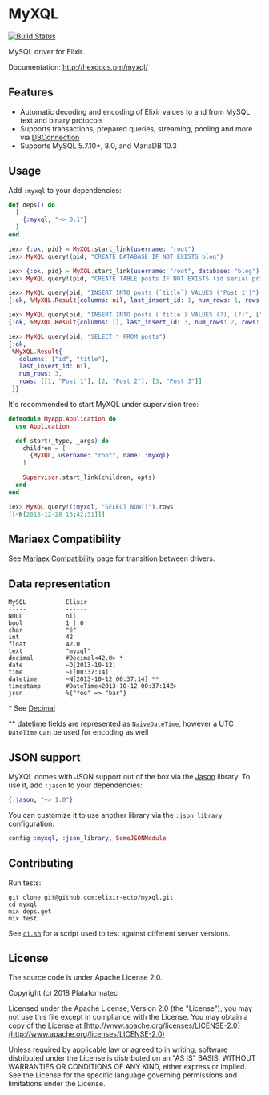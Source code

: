 # MyXQL

[![Build Status](https://travis-ci.org/elixir-ecto/myxql.svg?branch=master)](https://travis-ci.org/elixir-ecto/myxql)

MySQL driver for Elixir.

Documentation: http://hexdocs.pm/myxql/

## Features

  * Automatic decoding and encoding of Elixir values to and from MySQL text and binary protocols
  * Supports transactions, prepared queries, streaming, pooling and more via [DBConnection](https://github.com/elixir-ecto/db_connection)
  * Supports MySQL 5.7.10+, 8.0, and MariaDB 10.3

## Usage

Add `:myxql` to your dependencies:

```elixir
def deps() do
  [
    {:myxql, "~> 0.1"}
  ]
end
```

```elixir
iex> {:ok, pid} = MyXQL.start_link(username: "root")
iex> MyXQL.query!(pid, "CREATE DATABASE IF NOT EXISTS blog")

iex> {:ok, pid} = MyXQL.start_link(username: "root", database: "blog")
iex> MyXQL.query!(pid, "CREATE TABLE posts IF NOT EXISTS (id serial primary key, title text)")

iex> MyXQL.query(pid, "INSERT INTO posts (`title`) VALUES ('Post 1')")
{:ok, %MyXQL.Result{columns: nil, last_insert_id: 1, num_rows: 1, rows: nil}}

iex> MyXQL.query(pid, "INSERT INTO posts (`title`) VALUES (?), (?)", ["Post 2", "Post 3"])
{:ok, %MyXQL.Result{columns: [], last_insert_id: 3, num_rows: 2, rows: nil}}

iex> MyXQL.query(pid, "SELECT * FROM posts")
{:ok,
 %MyXQL.Result{
   columns: ["id", "title"],
   last_insert_id: nil,
   num_rows: 3,
   rows: [[1, "Post 1"], [2, "Post 2"], [3, "Post 3"]]
 }}
```

It's recommended to start MyXQL under supervision tree:

```elixir
defmodule MyApp.Application do
  use Application

  def start(_type, _args) do
    children = [
      {MyXQL, username: "root", name: :myxql}
    ]

    Supervisor.start_link(children, opts)
  end
end
```

```elixir
iex> MyXQL.query!(:myxql, "SELECT NOW()").rows
[[~N[2018-12-28 13:42:31]]]
```

## Mariaex Compatibility

See [Mariaex Compatibility](./MARIAEX_COMPATIBILITY.md) page for transition between drivers.

## Data representation

```
MySQL           Elixir
-----           ------
NULL            nil
bool            1 | 0
char            "é"
int             42
float           42.0
text            "myxql"
decimal         #Decimal<42.0> *
date            ~D[2013-10-12]
time            ~T[00:37:14]
datetime        ~N[2013-10-12 00:37:14] **
timestamp       #DateTime<2013-10-12 00:37:14Z>
json            %{"foo" => "bar"}
```

\* See [Decimal](https://github.com/ericmj/decimal)

\*\* datetime fields are represented as `NaiveDateTime`, however a UTC `DateTime` can be used for encoding as well

## JSON support

MyXQL comes with JSON support out of the box via the [Jason](https://github.com/michalmuskala/jason) library. To use it, add `:jason` to your dependencies:

```elixir
{:jason, "~> 1.0"}
```

You can customize it to use another library via the `:json_library` configuration:

```elixir
config :myxql, :json_library, SomeJSONModule
```

## Contributing

Run tests:

```
git clone git@github.com:elixir-ecto/myxql.git
cd myxql
mix deps.get
mix test
```

See [`ci.sh`](ci.sh) for a script used to test against different server versions.

## License

The source code is under Apache License 2.0.

Copyright (c) 2018 Plataformatec

Licensed under the Apache License, Version 2.0 (the "License");
you may not use this file except in compliance with the License.
You may obtain a copy of the License at [http://www.apache.org/licenses/LICENSE-2.0](http://www.apache.org/licenses/LICENSE-2.0)

Unless required by applicable law or agreed to in writing, software
distributed under the License is distributed on an "AS IS" BASIS,
WITHOUT WARRANTIES OR CONDITIONS OF ANY KIND, either express or implied.
See the License for the specific language governing permissions and
limitations under the License.
